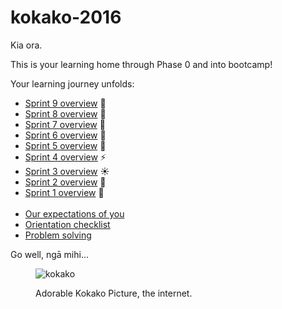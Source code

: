 # kokako-2016

Kia ora.

This is your learning home through Phase 0 and into bootcamp!

Your learning journey unfolds:

- [Sprint 9 overview](/sprints/9-overview) :balloon:
- [Sprint 8 overview](/sprints/8-overview) :cherry_blossom:
- [Sprint 7 overview](/sprints/7-overview) :sunflower:
- [Sprint 6 overview](/sprints/6-overview) :honeybee:
- [Sprint 5 overview](/sprints/5-overview) :sunflower:
- [Sprint 4 overview](/sprints/4-overview) :zap:
- [Sprint 3 overview](/sprints/3-overview) :sunny:
- [Sprint 2 overview](/sprints/2-overview) :tada:
- [Sprint 1 overview](/sprints/1-overview) :seedling:
<br><br>
- [Our expectations of you](https://github.com/dev-academy-programme/orientation/tree/master/1-expectations)
- [Orientation checklist](https://github.com/dev-academy-programme/orientation)
- [Problem solving](https://github.com/dev-academy-programme/curriculum/blob/master/concepts/problem-solving/README.md)

Go well, ngā mihi...

<figure>
  <img src="http://www.ngatuhoa.org.nz/Images/kokako.jpg" alt="kokako"><br>
  <figcaption>
    <p>Adorable Kokako Picture, the internet.</p>
  </figcaption>
</figure>
